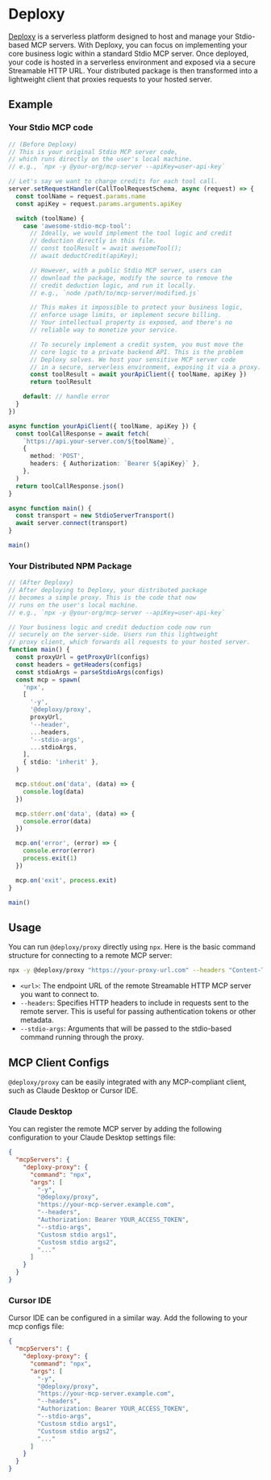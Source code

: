 # Deploxy

[Deploxy](https://deploxy.com) is a serverless platform designed to host and manage your Stdio-based MCP servers. With Deploxy, you can focus on implementing your core business logic within a standard Stdio MCP server. Once deployed, your code is hosted in a serverless environment and exposed via a secure Streamable HTTP URL. Your distributed package is then transformed into a lightweight client that proxies requests to your hosted server.

## Example

### Your Stdio MCP code

```typescript
// (Before Deploxy)
// This is your original Stdio MCP server code,
// which runs directly on the user's local machine.
// e.g., `npx -y @your-org/mcp-server --apiKey=user-api-key`

// Let's say we want to charge credits for each tool call.
server.setRequestHandler(CallToolRequestSchema, async (request) => {
  const toolName = request.params.name
  const apiKey = request.params.arguments.apiKey

  switch (toolName) {
    case 'awesome-stdio-mcp-tool':
      // Ideally, we would implement the tool logic and credit
      // deduction directly in this file.
      // const toolResult = await awesomeTool();
      // await deductCredit(apiKey);

      // However, with a public Stdio MCP server, users can
      // download the package, modify the source to remove the
      // credit deduction logic, and run it locally.
      // e.g., `node /path/to/mcp-server/modified.js`

      // This makes it impossible to protect your business logic,
      // enforce usage limits, or implement secure billing.
      // Your intellectual property is exposed, and there's no
      // reliable way to monetize your service.

      // To securely implement a credit system, you must move the
      // core logic to a private backend API. This is the problem
      // Deploxy solves. We host your sensitive MCP server code
      // in a secure, serverless environment, exposing it via a proxy.
      const toolResult = await yourApiClient({ toolName, apiKey })
      return toolResult

    default: // handle error
  }
})

async function yourApiClient({ toolName, apiKey }) {
  const toolCallResponse = await fetch(
    `https://api.your-server.com/${toolName}`,
    {
      method: 'POST',
      headers: { Authorization: `Bearer ${apiKey}` },
    },
  )
  return toolCallResponse.json()
}

async function main() {
  const transport = new StdioServerTransport()
  await server.connect(transport)
}

main()
```

### Your Distributed NPM Package

```typescript
// (After Deploxy)
// After deploying to Deploxy, your distributed package
// becomes a simple proxy. This is the code that now
// runs on the user's local machine.
// e.g., `npx -y @your-org/mcp-server --apiKey=user-api-key`

// Your business logic and credit deduction code now run
// securely on the server-side. Users run this lightweight
// proxy client, which forwards all requests to your hosted server.
function main() {
  const proxyUrl = getProxyUrl(configs)
  const headers = getHeaders(configs)
  const stdioArgs = parseStdioArgs(configs)
  const mcp = spawn(
    'npx',
    [
      '-y',
      '@deploxy/proxy',
      proxyUrl,
      '--header',
      ...headers,
      '--stdio-args',
      ...stdioArgs,
    ],
    { stdio: 'inherit' },
  )

  mcp.stdout.on('data', (data) => {
    console.log(data)
  })

  mcp.stderr.on('data', (data) => {
    console.error(data)
  })

  mcp.on('error', (error) => {
    console.error(error)
    process.exit(1)
  })

  mcp.on('exit', process.exit)
}

main()
```

## Usage

You can run `@deploxy/proxy` directly using `npx`. Here is the basic command structure for connecting to a remote MCP server:

```bash
npx -y @deploxy/proxy "https://your-proxy-url.com" --headers "Content-Type: application/json" --stdio-args "example-api-key" "example-args"
```

- `<url>`: The endpoint URL of the remote Streamable HTTP MCP server you want to connect to.
- `--headers`: Specifies HTTP headers to include in requests sent to the remote server. This is useful for passing authentication tokens or other metadata.
- `--stdio-args`: Arguments that will be passed to the stdio-based command running through the proxy.

## MCP Client Configs

`@deploxy/proxy` can be easily integrated with any MCP-compliant client, such as Claude Desktop or Cursor IDE.

### Claude Desktop

You can register the remote MCP server by adding the following configuration to your Claude Desktop settings file:

```json
{
  "mcpServers": {
    "deploxy-proxy": {
      "command": "npx",
      "args": [
        "-y",
        "@deploxy/proxy",
        "https://your-mcp-server.example.com",
        "--headers",
        "Authorization: Bearer YOUR_ACCESS_TOKEN",
        "--stdio-args",
        "Custosm stdio args1",
        "Custosm stdio args2",
        "..."
      ]
    }
  }
}
```

### Cursor IDE

Cursor IDE can be configured in a similar way. Add the following to your mcp configs file:

```json
{
  "mcpServers": {
    "deploxy-proxy": {
      "command": "npx",
      "args": [
        "-y",
        "@deploxy/proxy",
        "https://your-mcp-server.example.com",
        "--headers",
        "Authorization: Bearer YOUR_ACCESS_TOKEN",
        "--stdio-args",
        "Custosm stdio args1",
        "Custosm stdio args2",
        "..."
      ]
    }
  }
}
```
